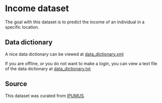 # Income dataset

The goal with this dataset is to predict the income of an individual in a specific
location.

## Data dictionary

A nice data dictionary can be viewed at [data_dictionary.xml](https://live.usa.datadownload.ipums.org/web/extracts/usa/1892867/usa_00004.xml)


If you are offline, or you do not want to make a login, you can view a text file of the
data dictionary at [data_dictionary.txt](data_dictionary.txt)

## Source

This dataset was curated from [IPUMUS](https://usa.ipums.org/usa/index.shtml).



